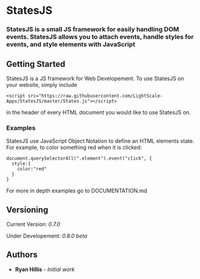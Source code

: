 # StatesJS

### StatesJS is a small JS framework for easily handling DOM events. StatesJS allows you to attach events, handle styles for events, and style elements with JavaScript

## Getting Started

StatesJS is a JS framework for Web Developement. To use StatesJS on your website, simply include
```
<script src="https://raw.githubusercontent.com/LightScale-Apps/StatesJS/master/States.js"></script>
```

in the header of every HTML document you would like to use StatesJS on.


### Examples

StatesJS use JavaScript Object Notation to define an HTML elements state. 
For example, to color something red when it is clicked:

```
document.querySelectorAll(".element").event("click", {
  style:{
    color:"red"
  }
}
```

For more in depth examples go to DOCUMENTATION.md



## Versioning

Current Version: *0.7.0*

Under Developement: *0.8.0 beta*

## Authors

* **Ryan Hillis** - *Initial work*


